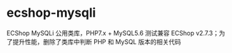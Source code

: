 # ecshop-mysqli
ECShop MySQLi 公用类库，PHP7.x + MySQL5.6 测试兼容 ECShop v2.7.3；为了提升性能，删除了类库中判断 PHP 和 MySQL 版本的相关代码
